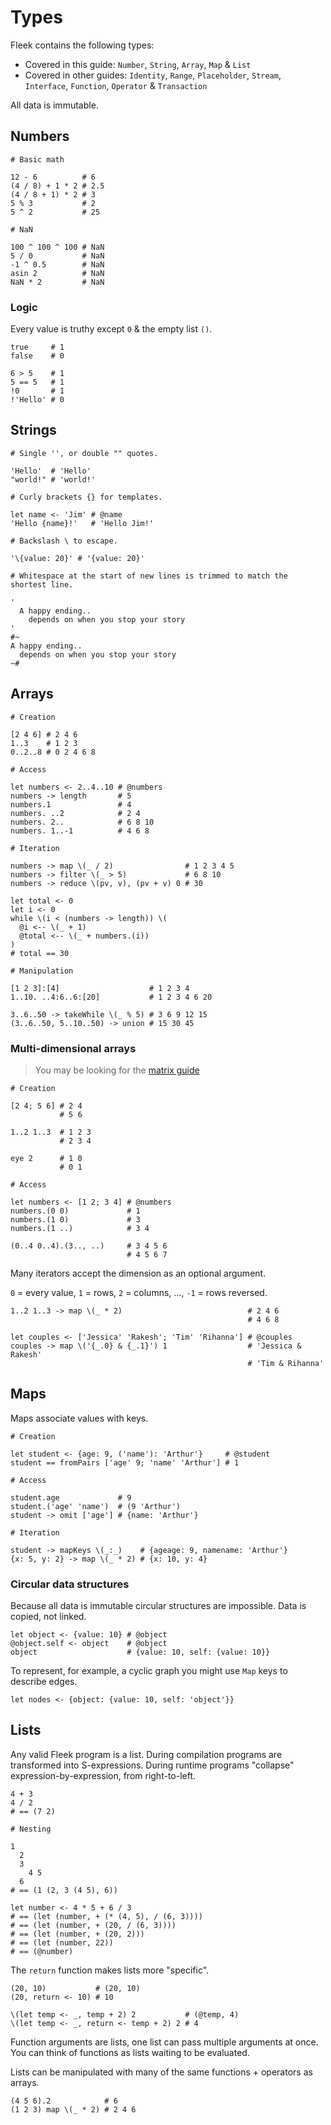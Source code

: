 # Types

Fleek contains the following types:

* Covered in this guide: `Number`, `String`, `Array`, `Map` & `List`
* Covered in other guides: `Identity`, `Range`, `Placeholder`, `Stream`, `Interface`, `Function`, `Operator` & `Transaction`

All data is immutable.

## Numbers

```fl
# Basic math

12 - 6          # 6
(4 / 8) + 1 * 2 # 2.5
(4 / 8 + 1) * 2 # 3
5 % 3           # 2
5 ^ 2           # 25

# NaN

100 ^ 100 ^ 100 # NaN
5 / 0           # NaN
-1 ^ 0.5        # NaN
asin 2          # NaN
NaN * 2         # NaN
```

### Logic

Every value is truthy except `0` & the empty list `()`.

```fl
true     # 1
false    # 0

6 > 5    # 1
5 == 5   # 1
!0       # 1
!'Hello' # 0
```

## Strings

```fl
# Single '', or double "" quotes.

'Hello'  # 'Hello'
"world!" # 'world!'

# Curly brackets {} for templates.

let name <- 'Jim' # @name
'Hello {name}!'   # 'Hello Jim!'

# Backslash \ to escape.

'\{value: 20}' # '{value: 20}'

# Whitespace at the start of new lines is trimmed to match the shortest line.

'
  A happy ending..
    depends on when you stop your story
'
#~
A happy ending..
  depends on when you stop your story
~#
```

## Arrays

```fl
# Creation

[2 4 6] # 2 4 6
1..3    # 1 2 3
0..2..8 # 0 2 4 6 8

# Access

let numbers <- 2..4..10 # @numbers
numbers -> length       # 5
numbers.1               # 4
numbers. ..2            # 2 4
numbers. 2..            # 6 8 10
numbers. 1..-1          # 4 6 8

# Iteration

numbers -> map \(_ / 2)                # 1 2 3 4 5
numbers -> filter \(_ > 5)             # 6 8 10
numbers -> reduce \(pv, v), (pv + v) 0 # 30

let total <- 0
let i <- 0
while \(i < (numbers -> length)) \(
  @i <-- \(_ + 1)
  @total <-- \(_ + numbers.(i))
)
# total == 30

# Manipulation

[1 2 3]:[4]                    # 1 2 3 4
1..10. ..4:6..6:[20]           # 1 2 3 4 6 20

3..6..50 -> takeWhile \(_ % 5) # 3 6 9 12 15
(3..6..50, 5..10..50) -> union # 15 30 45
```

### Multi-dimensional arrays

> You may be looking for the [matrix guide](./matrices)

```fl
# Creation

[2 4; 5 6] # 2 4
           # 5 6

1..2 1..3  # 1 2 3
           # 2 3 4

eye 2      # 1 0
           # 0 1

# Access

let numbers <- [1 2; 3 4] # @numbers
numbers.(0 0)             # 1
numbers.(1 0)             # 3
numbers.(1 ..)            # 3 4

(0..4 0..4).(3.., ..)     # 3 4 5 6
                          # 4 5 6 7
```

Many iterators accept the dimension as an optional argument.

`0` = every value, `1` = rows, `2` = columns, ..., `-1` = rows reversed.

```fl
1..2 1..3 -> map \(_ * 2)                            # 2 4 6
                                                     # 4 6 8

let couples <- ['Jessica' 'Rakesh'; 'Tim' 'Rihanna'] # @couples
couples -> map \('{_.0} & {_.1}') 1                  # 'Jessica & Rakesh'
                                                     # 'Tim & Rihanna'
```

## Maps

Maps associate values with keys.

```fl
# Creation

let student <- {age: 9, ('name'): 'Arthur'}     # @student
student == fromPairs ['age' 9; 'name' 'Arthur'] # 1

# Access

student.age             # 9
student.('age' 'name')  # (9 'Arthur')
student -> omit ['age'] # {name: 'Arthur'}

# Iteration

student -> mapKeys \(_:_)    # {ageage: 9, namename: 'Arthur'}
{x: 5, y: 2} -> map \(_ * 2) # {x: 10, y: 4}
```

### Circular data structures

Because all data is immutable circular structures are impossible. Data is copied, not linked.

```fl
let object <- {value: 10} # @object
@object.self <- object    # @object
object                    # {value: 10, self: {value: 10}}
```

To represent, for example, a cyclic graph you might use `Map` keys to describe edges.

```fl
let nodes <- {object: {value: 10, self: 'object'}}
```

## Lists

Any valid Fleek program is a list.
During compilation programs are transformed into S-expressions.
During runtime programs "collapse" expression-by-expression, from right-to-left.

```fl
4 + 3
4 / 2
# == (7 2)

# Nesting

1
  2
  3
    4 5
  6
# == (1 (2, 3 (4 5), 6))

let number <- 4 * 5 + 6 / 3
# == (let (number, + (* (4, 5), / (6, 3))))
# == (let (number, + (20, / (6, 3))))
# == (let (number, + (20, 2)))
# == (let (number, 22))
# == (@number)
```

The `return` function makes lists more "specific".

```fl
(20, 10)           # (20, 10)
(20, return <- 10) # 10

\(let temp <- _, temp + 2) 2           # (@temp, 4)
\(let temp <- _, return <- temp + 2) 2 # 4
```

Function arguments are lists, one list can pass multiple arguments at once. You can think of functions as lists waiting to be evaluated.

Lists can be manipulated with many of the same functions + operators as arrays.

```fl
(4 5 6).2            # 6
(1 2 3) map \(_ * 2) # 2 4 6
```
